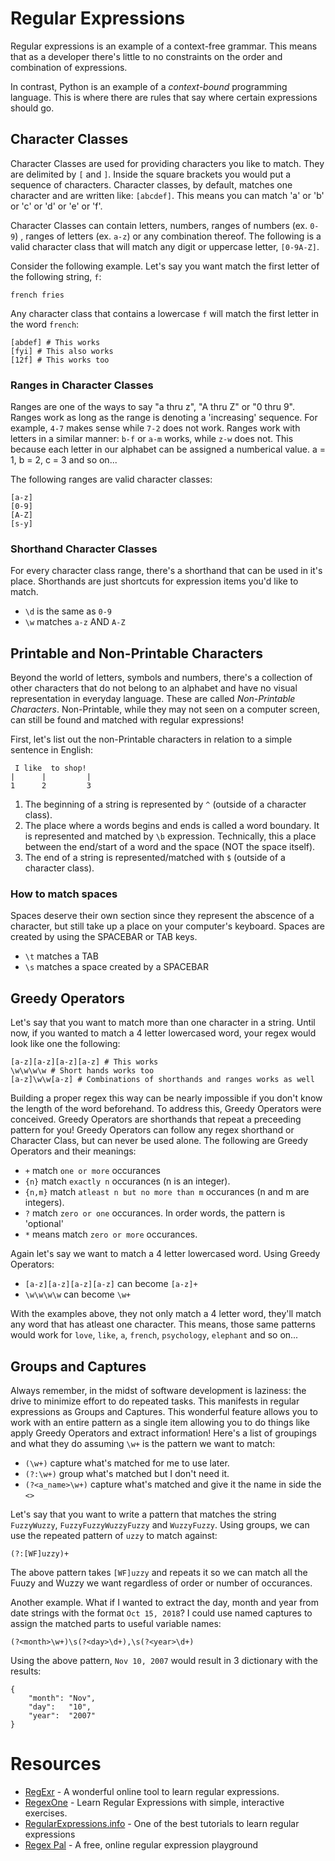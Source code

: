 <!-- TODO: Convert from PY to Node; Add exercise -->

# Regular Expressions

Regular expressions is an example of a context-free grammar. This means that as a developer there's little to no constraints on the order and combination of expressions.

In contrast, Python is an example of a *context-bound* programming language. This is where there are rules that say where certain expressions should go.

## Character Classes

Character Classes are used for providing characters you like to match. They are delimited by `[` and `]`. Inside the square brackets you would put a sequence of characters. Character classes, by default, matches one character and are written like: `[abcdef]`. This means you can match 'a' or 'b' or 'c' or 'd' or 'e' or 'f'.

Character Classes can contain letters, numbers, ranges of numbers (ex. `0-9`) , ranges of letters (ex. `a-z`) or any combination thereof. The following is a valid character class that will match any digit or uppercase letter, `[0-9A-Z]`.

Consider the following example. Let's say you want match the first letter of the following string, `f`:

```
french fries
```

Any character class that contains a lowercase `f` will match the first letter in the word `french`:

```
[abdef] # This works
[fyi] # This also works
[12f] # This works too
```

### Ranges in Character Classes

Ranges are one of the ways to say "a thru z", "A thru Z" or "0 thru 9". Ranges work as long as the range is denoting a 'increasing' sequence. For example, `4-7` makes sense while `7-2` does not work. Ranges work with letters in a similar manner: `b-f` or `a-m` works, while `z-w` does not. This because each letter in our alphabet can be assigned a numberical value. a = 1, b = 2, c = 3 and so on...

The following ranges are valid character classes:

```
[a-z]
[0-9]
[A-Z]
[s-y]
```

### Shorthand Character Classes

For every character class range, there's a shorthand that can be used in it's place. Shorthands are just shortcuts for expression items you'd like to match.

- `\d` is the same as `0-9`
- `\w` matches `a-z` AND `A-Z`

## Printable and Non-Printable Characters

Beyond the world of letters, symbols and numbers, there's a collection of other characters that do not belong to an alphabet and have no visual representation in everyday language. These are called *Non-Printable Characters*. Non-Printable, while they may not seen on a computer screen, can still be found and matched with regular expressions!

First, let's list out the non-Printable characters in relation to a simple sentence in English:

```
 I like  to shop!
|      |         |
1      2         3
```

1. The beginning of a string is represented by `^` (outside of a character class).
2. The place where a words begins and ends is called a word boundary. It is represented and matched by `\b` expression. Technically, this a place between the end/start of a word and the space (NOT the space itself).
3. The end of a string is represented/matched with `$` (outside of a character class).

### How to match spaces

Spaces deserve their own section since they represent the abscence of a character, but still take up a place on your computer's keyboard. Spaces are created by using the SPACEBAR or TAB keys.

- `\t` matches a TAB
- `\s` matches a space created by a SPACEBAR


## Greedy Operators

Let's say that you want to match more than one character in a string. Until now, if you wanted to match a 4 letter lowercased word, your regex would look like one the following:

```
[a-z][a-z][a-z][a-z] # This works
\w\w\w\w # Short hands works too
[a-z]\w\w[a-z] # Combinations of shorthands and ranges works as well
```

Building a proper regex this way can be nearly impossible if you don't know the length of the word beforehand. To address this, Greedy Operators were conceived. Greedy Operators are shorthands that repeat a preceeding pattern for you! Greedy Operators can follow any regex shorthand or Character Class, but can never be used alone. The following are Greedy Operators and their meanings:

- `+` match `one or more` occurances
- `{n}` match `exactly n` occurances (n is an integer).
- `{n,m}` match `atleast n but no more than m` occurances (n and m are integers).
- `?` match `zero or one` occurances. In order words, the pattern is 'optional'
- `*` means match `zero or more` occurances.


Again let's say we want to match a 4 letter lowercased word. Using Greedy Operators:

- `[a-z][a-z][a-z][a-z]` can become `[a-z]+`
- `\w\w\w\w` can become `\w+`

With the examples above, they not only match a 4 letter word, they'll match any word that has atleast one character. This means, those same patterns would work for `love`, `like`, `a`, `french`, `psychology`, `elephant` and so on...

## Groups and Captures

Always remember, in the midst of software development is laziness: the drive to minimize effort to do repeated tasks. This manifests in regular expressions as Groups and Captures. This wonderful feature allows you to work with an entire pattern as a single item allowing you to do things like apply Greedy Operators and extract information! Here's a list of groupings and what they do assuming `\w+` is the pattern we want to match:

- `(\w+)` capture what's matched for me to use later.
- `(?:\w+)` group what's matched but I don't need it.
- `(?<a_name>\w+)` capture what's matched and give it the name in side the `<>`

Let's say that you want to write a pattern that matches the string `FuzzyWuzzy`, `FuzzyFuzzyWuzzyFuzzy` and `WuzzyFuzzy`. Using groups, we can use the repeated pattern of `uzzy` to match against:

```
(?:[WF]uzzy)+
```

The above pattern takes `[WF]uzzy` and repeats it so we can match all the Fuuzy and Wuzzy we want regardless of order or number of occurances.

Another example. What if I wanted to extract the day, month and year from date strings with the format `Oct 15, 2018`? I could use named captures to assign the matched parts to useful variable names:

```
(?<month>\w+)\s(?<day>\d+),\s(?<year>\d+)
```

Using the above pattern, `Nov 10, 2007` would result in 3 dictionary with the results:

```
{
    "month": "Nov",
    "day":   "10",
    "year":  "2007"
}
```

# Resources

* [RegExr](http://www.regexr.com/) - A wonderful online tool to learn regular expressions.
* [RegexOne](https://regexone.com/) - Learn Regular Expressions with simple, interactive exercises.
* [RegularExpressions.info](http://www.regular-expressions.info/tutorial.html) - One of the best tutorials to learn regular expressions
* [Regex Pal](http://www.regexpal.com/) - A free, online regular expression playground


